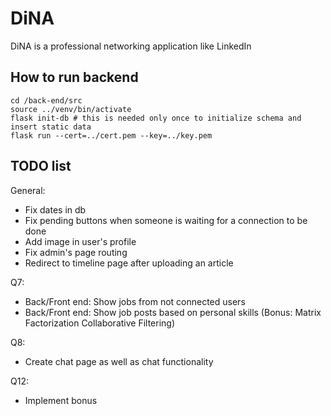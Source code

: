 # DiNA
DiNA is a professional networking application like LinkedIn


## How to run backend

```
cd /back-end/src
source ../venv/bin/activate
flask init-db # this is needed only once to initialize schema and insert static data
flask run --cert=../cert.pem --key=../key.pem
```

## TODO list

General:
 - Fix dates in db
 - Fix pending buttons when someone is waiting for a connection to be done
 - Add image in user's profile
 - Fix admin's page routing
 - Redirect to timeline page after uploading an article

Q7:
 - Back/Front end: Show jobs from not connected users
 - Back/Front end: Show job posts based on personal skills (Bonus: Matrix Factorization Collaborative Filtering)

Q8:
 - Create chat page as well as chat functionality

Q12:
 - Implement bonus

